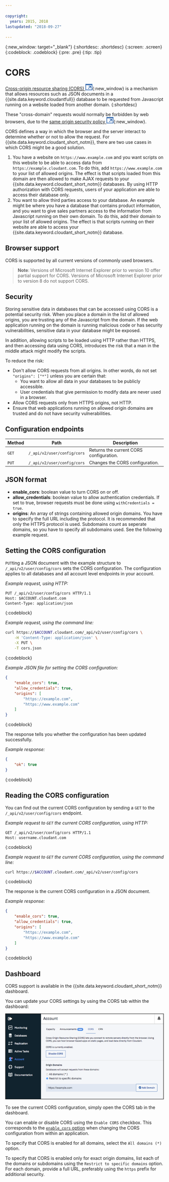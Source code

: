 ```yaml
---

copyright:
  years: 2015, 2018
lastupdated: "2018-09-27"

---
```


{:new_window: target="_blank"}
{:shortdesc: .shortdesc}
{:screen: .screen}
{:codeblock: .codeblock}
{:pre: .pre}
{:tip: .tip}

# CORS

[Cross-origin resource sharing (CORS) ![External link icon](../images/launch-glyph.svg "External link icon")](http://www.w3.org/TR/cors/){:new_window} is a mechanism that allows resources
such as JSON documents in a {{site.data.keyword.cloudantfull}} database to be requested
from Javascript running on a website loaded from another domain.
{:shortdesc}

These "cross-domain" requests would normally be forbidden by web browsers,
due to the [same origin security policy ![External link icon](../images/launch-glyph.svg "External link icon")](http://en.wikipedia.org/wiki/Same-origin_policy){:new_window}.

CORS defines a way in which the browser and the server interact to determine whether or not to allow the request.
For {{site.data.keyword.cloudant_short_notm}},
there are two use cases in which CORS might be a good solution.

1.	You have a website on `https://www.example.com`
	and you want scripts on this website to be able to access data from `https://example.cloudant.com`.
	To do this,
	add `https://www.example.com` to your list of allowed origins.
	The effect is that scripts loaded from this domain are then
	allowed to make AJAX requests to your {{site.data.keyword.cloudant_short_notm}} databases.
	By using HTTP authorization with CORS requests,
	users of your application are able to access their database only.
2.	You want to allow third parties access to your database.
	An example might be where you have a database that contains product information,
	and you want to give sales partners access to the information from Javascript running on their own domain.
	To do this,
	add their domain to your list of allowed origins.
	The effect is that scripts running on their website are able to access your {{site.data.keyword.cloudant_short_notm}} database.

## Browser support

CORS is supported by all current versions of commonly used browsers.

>	**Note**: Versions of Microsoft Internet Explorer prior to version 10 offer partial support for CORS.
Versions of Microsoft Internet Explorer prior to version 8 do not support CORS.

## Security

Storing sensitive data in databases that can be accessed using CORS is a potential security risk.
When you place a domain in the list of allowed origins,
you are trusting any of the Javascript from the domain.
If the web application running on the domain is running malicious code or has security vulnerabilities,
sensitive data in your database might be exposed.

In addition,
allowing scripts to be loaded using HTTP rather than HTTPS,
and then accessing data using CORS,
introduces the risk that a man in the middle attack might modify the scripts.

To reduce the risk:

-	Don't allow CORS requests from all origins.
	In other words,
	do not set `"origins": ["*"]` unless you are certain that:
	-	You want to allow all data in your databases to be publicly accessible.
	-	User credentials that give permission to modify data are never used in a browser.
-	Allow CORS requests only from HTTPS origins, not HTTP.
-	Ensure that web applications running on allowed origin domains are trusted
	and do not have security vulnerabilities.

## Configuration endpoints

Method | Path                        | Description
-------|-----------------------------|------------
`GET`  | `/_api/v2/user/config/cors` | Returns the current CORS configuration.
`PUT`  | `/_api/v2/user/config/cors` | Changes the CORS configuration.

## JSON format

-	**enable_cors**: boolean value to turn CORS on or off.
-	**allow_credentials**: boolean value to allow authentication credentials.
	If set to true,
	browser requests must be done using `withCredentials = true`.
-	**origins**: An array of strings containing allowed origin domains.
	You have to specify the full URL including the protocol.
	It is recommended that only the HTTPS protocol is used.
	Subdomains count as seperate domains,
	so you have to specify all subdomains used. See the following example request.

## Setting the CORS configuration

`PUT`ting a JSON document with the example structure to `/_api/v2/user/config/cors` sets the CORS configuration.
The configuration applies to all databases and all account level endpoints in your account.

_Example request, using HTTP:_

```http
PUT /_api/v2/user/config/cors HTTP/1.1
Host: $ACCOUNT.cloudant.com
Content-Type: application/json
```
{:codeblock}

_Example request, using the command line:_ 

```sh
curl https://$ACCOUNT.cloudant.com/_api/v2/user/config/cors \
	-H 'Content-Type: application/json' \
	-X PUT \
	-T cors.json
```
{:codeblock}

_Example JSON file for setting the CORS configuration:_

```json
{
	"enable_cors": true,
	"allow_credentials": true,
	"origins": [
		"https://example.com",
		"https://www.example.com"
	]
}
```
{:codeblock}

The response tells you whether the configuration has been updated successfully.

_Example response:_

```json
{
	"ok": true
}
```
{:codeblock}

## Reading the CORS configuration

You can find out the current CORS configuration by sending a `GET` to the `/_api/v2/user/config/cors` endpoint.

_Example request to `GET` the current CORS configuration, using HTTP:_

```http
GET /_api/v2/user/config/cors HTTP/1.1
Host: username.cloudant.com
```
{:codeblock}

_Example request to `GET` the current CORS configuration, using the command line:_

```sh
curl https://$ACCOUNT.cloudant.com/_api/v2/user/config/cors
```
{:codeblock}

The response is the current CORS configuration in a JSON document.

_Example response:_

```json
{
	"enable_cors": true,
	"allow_credentials": true,
	"origins": [
		"https://example.com",
		"https://www.example.com"
	]
}
```
{:codeblock}

## Dashboard

CORS support is available in the {{site.data.keyword.cloudant_short_notm}} dashboard.

You can update your CORS settings by using the CORS tab within the dashboard:

![CORS dashboard illustration](../images/corsdashboard.png)

To see the current CORS configuration,
simply open the CORS tab in the dashboard.

You can enable or disable CORS using the `Enable CORS` checkbox.
This corresponds to the [`enable_cors` option](#configuration-endpoints)
when changing the CORS configuration from within an application.

To specify that CORS is enabled for all domains,
select the `All domains (*)` option.

To specify that CORS is enabled only for exact origin domains,
list each of the domains or subdomains using the `Restrict to specific domains` option.
For each domain,
provide a full URL,
preferably using the `https` prefix for additional security.
